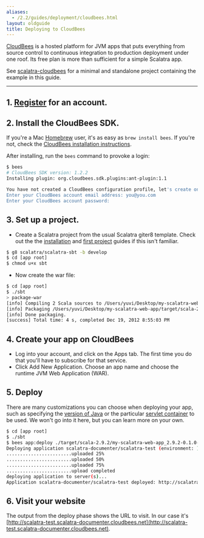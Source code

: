 ```yaml
---
aliases:
  - /2.2/guides/deployment/cloudbees.html
layout: oldguide
title: Deploying to CloudBees
---
```


[CloudBees](http://www.cloudbees.com/) is a hosted platform for JVM apps that puts
everything from source control to continuous integration to production deployment under
one roof.
Its free plan is more than sufficient for a simple Scalatra app.

<div class="alert alert-info">
  <span class="badge badge-info"><i class="icon-flag icon-white"></i></span>
  See
  <a href="{{site.examples}}deployment/scalatra-cloudbees">scalatra-cloudbees</a>
  for a minimal and standalone project containing the example in this guide.
</div>

---

## 1. [Register](https://www.cloudbees.com/signup) for an account.

## 2. Install the CloudBees SDK.
If you're a Mac [Homebrew](http://mxcl.github.com/homebrew/) user, it's as easy as `brew install bees`.
If you're not, check the [CloudBees installation instructions](https://developer.cloudbees.com/bin/view/RUN/BeesSDK).

After installing, run the `bees` command to provoke a login:


```sh
$ bees
# CloudBees SDK version: 1.2.2
Installing plugin: org.cloudbees.sdk.plugins:ant-plugin:1.1

You have not created a CloudBees configuration profile, let's create one now...
Enter your CloudBees account email address: you@you.com
Enter your CloudBees account password:
```

## 3. Set up a project.

- Create a Scalatra project from the usual Scalatra giter8 template.
Check out the the [installation]({{site.baseurl}}getting-started/installation.html) and [first project]({{site.baseurl}}getting-started/first-project.html) guides if this isn't familiar.

```sh
$ g8 scalatra/scalatra-sbt -b develop
$ cd [app root]
$ chmod u+x sbt
```

- Now create the war file:

```sh
$ cd [app root]
$ ./sbt
> package-war
[info] Compiling 2 Scala sources to /Users/yuvi/Desktop/my-scalatra-web-app/target/scala-2.9.2/classes...
[info] Packaging /Users/yuvi/Desktop/my-scalatra-web-app/target/scala-2.9.2/my-scalatra-web-app_2.9.2-0.1.0-SNAPSHOT.war ...
[info] Done packaging.
[success] Total time: 4 s, completed Dec 19, 2012 8:55:03 PM
```

## 4. Create your app on CloudBees

- Log into your account, and click on the Apps tab.
The first time you do that you'll have to subscribe for that service.
- Click Add New Application. Choose an app name and choose the runtime JVM Web Application (WAR).

## 5. Deploy

There are many customizations you can choose when deploying your app, such as specifying
the
[version of Java](http://developer.cloudbees.com/bin/view/RUN/Java+Container)
or the particular
[servlet container](http://developer.cloudbees.com/bin/view/RUN/Java+Container)
to be used.
We won't go into it here, but you can learn more on your own.


```sh
$ cd [app root]
$ ./sbt
$ bees app:deploy ./target/scala-2.9.2/my-scalatra-web-app_2.9.2-0.1.0-SNAPSHOT.war -a USERNAME/APPNAME -t jboss71
Deploying application scalatra-documenter/scalatra-test (environment: ): ./target/scala-2.9.2/my-scalatra-web-app_2.9.2-0.1.0-SNAPSHOT.war
........................uploaded 25%
........................uploaded 50%
........................uploaded 75%
........................upload completed
deploying application to server(s)...
Application scalatra-documenter/scalatra-test deployed: http://scalatra-test.scalatra-documenter.cloudbees.net
```

## 6. Visit your website

The output from the deploy phase shows the URL to visit.
In our case it's [http://scalatra-test.scalatra-documenter.cloudbees.net](http://scalatra-test.scalatra-documenter.cloudbees.net).
